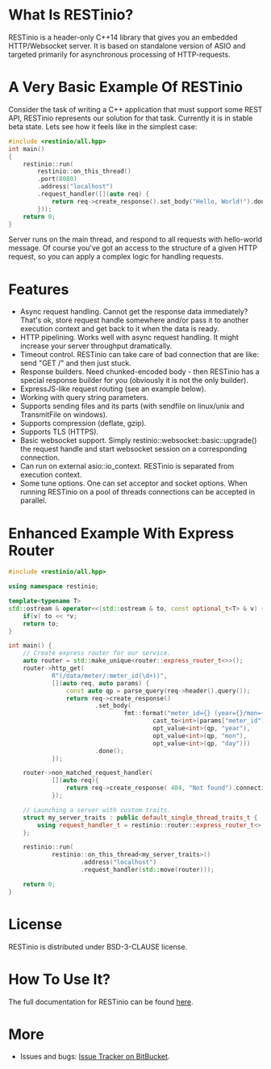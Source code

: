 # What Is RESTinio?

RESTinio is a header-only C++14 library that gives you an embedded
HTTP/Websocket server. It is based on standalone version of ASIO and targeted
primarily for asynchronous processing of HTTP-requests.

# A Very Basic Example Of RESTinio

Consider the task of writing a C++ application that must support some REST API,
RESTinio represents our solution for that task. Currently it is in stable beta state.
Lets see how it feels like in the simplest case:

```C++
#include <restinio/all.hpp>
int main()
{
    restinio::run(
        restinio::on_this_thread()
        .port(8080)
        .address("localhost")
        .request_handler([](auto req) {
            return req->create_response().set_body("Hello, World!").done();
        }));
    return 0;
}
```

Server runs on the main thread, and respond to all requests with hello-world
message. Of course you've got an access to the structure of a given HTTP request,
so you can apply a complex logic for handling requests.

# Features

* Async request handling. Cannot get the response data immediately? That's ok,
  store request handle somewhere and/or pass it to another execution context
  and get back to it when the data is ready.
* HTTP pipelining. Works well with async request handling.
  It might increase your server throughput dramatically.
* Timeout control. RESTinio can take care of bad connection that are like: send
  "GET /" and then just stuck.
* Response builders. Need chunked-encoded body - then RESTinio has a special
  response builder for you (obviously it is not the only builder).
* ExpressJS-like request routing (see an example below).
* Working with query string parameters.
* Supports sending files and its parts (with sendfile on linux/unix and TransmitFile on windows).
* Supports compression (deflate, gzip).
* Supports TLS (HTTPS).
* Basic websocket support. Simply restinio::websocket::basic::upgrade() the
  request handle and start websocket session on a corresponding connection.
* Can run on external asio::io_context. RESTinio is separated from execution
  context.
* Some tune options. One can set acceptor and socket options. When running
  RESTinio on a pool of threads connections can be accepted in parallel.

# Enhanced Example With Express Router

```C++
#include <restinio/all.hpp>

using namespace restinio;

template<typename T>
std::ostream & operator<<(std::ostream & to, const optional_t<T> & v) {
    if(v) to << *v;
    return to;
}

int main() {
    // Create express router for our service.
    auto router = std::make_unique<router::express_router_t<>>();
    router->http_get(
            R"(/data/meter/:meter_id(\d+))",
            [](auto req, auto params) {
                const auto qp = parse_query(req->header().query());
                return req->create_response()
                        .set_body(
                                fmt::format("meter_id={} (year={}/mon={}/day={})",
                                        cast_to<int>(params["meter_id"]),
                                        opt_value<int>(qp, "year"),
                                        opt_value<int>(qp, "mon"),
                                        opt_value<int>(qp, "day")))
                        .done();
            });

    router->non_matched_request_handler(
            [](auto req){
                return req->create_response( 404, "Not found").connection_close().done();
            });

    // Launching a server with custom traits.
    struct my_server_traits : public default_single_thread_traits_t {
        using request_handler_t = restinio::router::express_router_t<>;
    };

    restinio::run(
            restinio::on_this_thread<my_server_traits>()
                    .address("localhost")
                    .request_handler(std::move(router)));

    return 0;
}
```

# License

RESTinio is distributed under BSD-3-CLAUSE license.

# How To Use It?

The full documentation for RESTinio can be found [here](https://stiffstream.com/en/docs/restinio/0.4).

# More

* Issues and bugs:
[Issue Tracker on BitBucket](https://bitbucket.org/sobjectizerteam/restinio-0.4/issues).
